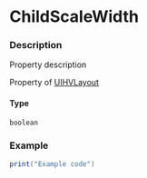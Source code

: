 # ChildScaleWidth
### Description
Property description

Property of [UIHVLayout](/classes/UIHVLayout/)

#### Type
`boolean`

### Example
```lua
print("Example code")
```
